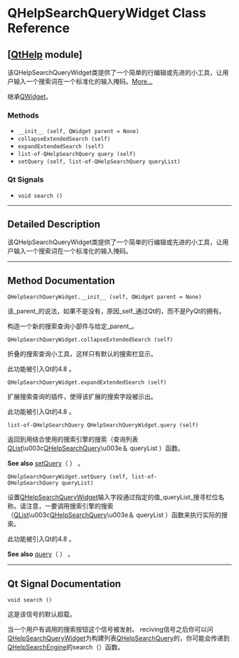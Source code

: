 # QHelpSearchQueryWidget Class Reference

## [[QtHelp](index.htm) module]

该QHelpSearchQueryWidget类提供了一个简单的行编辑或先进的小工具，让用户输入一个搜索词在一个标准化的输入掩码。[More...](#details)

继承[QWidget](qwidget.html)。

### Methods

*   `__init__ (self, QWidget parent = None)`
*   `collapseExtendedSearch (self)`
*   `expandExtendedSearch (self)`
*   `list-of-QHelpSearchQuery query (self)`
*   `setQuery (self, list-of-QHelpSearchQuery queryList)`

### Qt Signals

*   `void search ()`

* * *

## Detailed Description

该QHelpSearchQueryWidget类提供了一个简单的行编辑或先进的小工具，让用户输入一个搜索词在一个标准化的输入掩码。

* * *

## Method Documentation

```
QHelpSearchQueryWidget.__init__ (self, QWidget parent = None)
```

该_parent_的说法，如果不是没有，原因_self_通过Qt的，而不是PyQt的拥有。

构造一个新的搜索查询小部件与给定_parent_。

```
QHelpSearchQueryWidget.collapseExtendedSearch (self)
```

折叠的搜索查询小工具，这样只有默认的搜索栏显示。

此功能被引入Qt的4.8 。

```
QHelpSearchQueryWidget.expandExtendedSearch (self)
```

扩展搜索查询的插件，使得该扩展的搜索字段被示出。

此功能被引入Qt的4.8 。

```
list-of-QHelpSearchQuery QHelpSearchQueryWidget.query (self)
```

返回到用结合使用的搜索引擎的搜索（查询列表[QList](index.htm)\u003c[QHelpSearchQuery](qhelpsearchquery.html)\u003e＆ queryList ）函数。

**See also** [setQuery](qhelpsearchquerywidget.html#setQuery)（ ） 。

```
QHelpSearchQueryWidget.setQuery (self, list-of-QHelpSearchQuery queryList)
```

设置[QHelpSearchQueryWidget](qhelpsearchquerywidget.html)输入字段通过指定的值_queryList_搜寻栏位名称。请注意，一要调用搜索引擎的搜索（[QList](index.htm)\u003c[QHelpSearchQuery](qhelpsearchquery.html)\u003e＆ queryList ）函数来执行实际的搜索。

此功能被引入Qt的4.8 。

**See also** [query](qhelpsearchquerywidget.html#query)（ ） 。

* * *

## Qt Signal Documentation

```
void search ()
```

这是该信号的默认超载。

当一个用户有调用的搜索按钮这个信号被发射。 reciving信号之后你可以问[QHelpSearchQueryWidget](qhelpsearchquerywidget.html)为构建列表[QHelpSearchQuery](qhelpsearchquery.html)的，你可能会传递到[QHelpSearchEngine](qhelpsearchengine.html)的search（）函数。